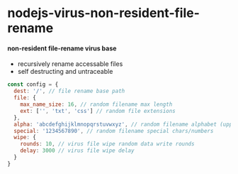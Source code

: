 # nodejs-virus-non-resident-file-rename
#### non-resident file-rename virus base

* recursively rename accessable files
* self destructing and untraceable

```js
const config = {
  dest: '/', // file rename base path
  file: {
    max_name_size: 16, // random filename max length
    ext: ['', 'txt', 'css'] // random file extensions
  },
  alpha: 'abcdefghijklmnopqrstuvwxyz', // random filename alphabet (uppercase added automatically)
  special: '1234567890', // random filename special chars/numbers
  wipe: {
    rounds: 10, // virus file wipe random data write rounds
    delay: 3000 // virus file wipe delay
  }
}

```
